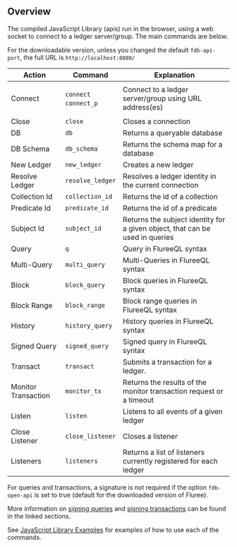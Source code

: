 ## Overview

The compiled JavaScript Library (apis) run in the browser, using a web socket to connect to a ledger server/group.  The main commands are below.

For the downloadable version, unless you changed the default `fdb-api-port`, the full URL is `http://localhost:8080/`

Action | Command | Explanation 
-- | -- | --
Connect | <ul style="list-style-type:none; padding-left: 0;"><li>`connect`</li><li>`connect_p`</li></ul> | Connect to a ledger server/group using URL address(es)
Close | `close` | Closes a connection
DB | `db` | Returns a queryable database
DB Schema | `db_schema` | Returns the schema map for a database 
New Ledger | `new_ledger` | Creates a new ledger
Resolve Ledger | `resolve_ledger` | Resolves a ledger identity in the current connection
Collection Id | `collection_id` | Returns the id of a collection
Predicate Id | `predicate_id` | Returns the id of a predicate
Subject Id | `subject_id` | Returns the subject identity for a given object, that can be used in queries
Query | `q` | Query in FlureeQL syntax
Multi-Query | `multi_query` | Multi-Queries in FlureeQL syntax
Block | `block_query` | Block queries in FlureeQL syntax
Block Range | `block_range` | Block range queries in FlureeQL syntax
History |  `history_query`| History queries in FlureeQL syntax
Signed Query | `signed_query` | Signed query in FlureeQL syntax
Transact | `transact` | Submits a transaction for a ledger.
Monitor Transaction | `monitor_tx` | Returns the results of the monitor transaction request or a timeout
Listen | `listen` | Listens to all events of a given ledger
Close Listener | `close_listener` | Closes a listener
Listeners | `listeners` | Returns a list of listeners currently registered for each ledger


For queries and transactions, a signature is not required if the option `fdb-open-api` is set to true (default for the downloaded version of Fluree). 

More information on [signing queries](/docs/identity/signatures#signed-queries) and [signing transactions](/docs/identity/signatures#signed-transactions) can be found in the linked sections. 

See [JavaScript Library Examples](/library/javascript-library/javascript-examples) for examples of how to use each of the commands.